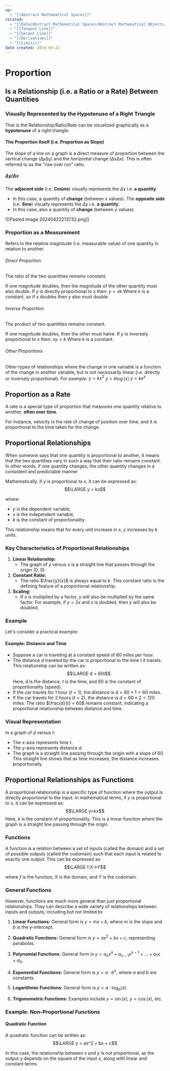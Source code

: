 ```yaml
---
up:
  - "[[Abstract Mathematical Spaces]]"
related:
  - "[[Data/Abstract Mathematical Spaces/Abstract Mathematical Objects/Measurement]]"
  - "[[Tangent Line]]"
  - "[[Secant Line]]"
  - "[[Derivatives]]"
  - "[[Limits]]"
date created: 2024-04-22
---
```

# Proportion
## Is a Relationship (i.e. a Ratio or a Rate) Between Quantities
### Visually Represented by the Hypotenuse of a Right Triangle
That is the Relationship/Ratio/Rate can be visualized graphically as a **hypotenuse** of a right triangle.
#### The Proportion Itself (i.e. Proportion as Slope)
The slope of a line on a graph is a direct measure of proportion between the vertical change (Δ𝑦Δy) and the horizontal change (Δ𝑥Δx). This is often referred to as the "rise over run" ratio.
##### $\Delta y / \Delta x$
The **adjacent side** (i.e. **Cosine**) visually represents the $\Delta x$ i.e. **a quantity**. 
- In this case, a quantity of **change** (between $x$ values). 
The **opposite side** (i.e. **Sine**) visually represents the $\Delta y$ i.e. **a quantity**. 
- In this case, also a quantity of **change** (between $y$ values). 

![[Pasted image 20240422213732.png]]
### Proportion as a Measurement
Refers to the relative magnitude (i.e. measurable value) of one quantity in relation to another. 
###### Direct Proportion
The ratio of the two quantities remains constant.

If one magnitude doubles, then the magnitude of the other quantity must also double. 
	If $y$ is directly proportional to $x$ then:
		$y = xk$
			Where $k$ is a constant, so if $x$ doubles then $y$ also must double. 
###### Inverse Proportion
The product of two quantities remains constant.

If one magnitude doubles, then the other must halve.
	If $y$ is inversely proportional to $x$ then:
		$xy = k$
			Where $k$ is a constant. 
###### Other Proportions
Other types of relationships where the change in one variable is a function of the change in another variable, but is not necessarily linear (i.e. directly or inversely proportional).
*For example:*
$y = kx^2$
$y = k \log (x)$
$y = ke^x$
## Proportion as a Rate
A rate is a special type of proportion that measures one quantity relative to another, **often over time**. 

For instance, velocity is the rate of change of position over time, and it is proportional to the time taken for the change.
## Proportional Relationships
When someone says that one quantity is proportional to another, it means that the two quantities vary in such a way that their ratio remains constant. 
	In other words, if one quantity changes, the other quantity changes in a consistent and predictable manner

Mathematically, if $y$ is proportional to $x$, it can be expressed as:
$$\LARGE y = kx$$

where:
- $y$ is the dependent variable,
- $x$ is the independent variable,
- $k$ is the constant of proportionality.

This relationship means that for every unit increase in $x$, $y$ increases by $k$ units.
### Key Characteristics of Proportional Relationships
1. **Linear Relationship:**
    - The graph of $y$ versus $x$ is a straight line that passes through the origin (0, 0).
2. **Constant Ratio:**
    - The ratio $\frac{y}{x}$ is always equal to $k$. This constant ratio is the defining feature of a proportional relationship.
3. **Scaling:**
    - If $x$ is multiplied by a factor, $y$ will also be multiplied by the same factor. For example, if $y = 2x$ and $x$ is doubled, then $y$ will also be doubled.
### Example
Let's consider a practical example:
#### Example: Distance and Time
- Suppose a car is traveling at a constant speed of 60 miles per hour.
- The distance $d$ traveled by the car is proportional to the time $t$ it travels.
This relationship can be written as:
$$\LARGE d = 60t$$
Here, $d$ is the distance, $t$ is the time, and 60 is the constant of proportionality (speed).
- If the car travels for 1 hour ($t = 1$), the distance is $d = 60 \times 1 = 60$ miles.
- If the car travels for 2 hours ($t = 2$), the distance is $d = 60 \times 2 = 120$ miles.
The ratio $\frac{d}{t} = 60$ remains constant, indicating a proportional relationship between distance and time.
### Visual Representation
In a graph of $d$ versus $t$:
- The x-axis represents time $t$.
- The y-axis represents distance $d$.
- The graph is a straight line passing through the origin with a slope of 60.
This straight line shows that as time increases, the distance increases proportionally.
## Proportional Relationships as Functions
A proportional relationship is a specific type of function where the output is directly proportional to the input. 
	In mathematical terms, if $y$ is proportional to $x$, it can be expressed as:
$$\LARGE y=kx$$
Here, $k$ is the constant of proportionality.
	This is a linear function where the graph is a straight line passing through the origin.
### Functions
A function is a relation between a set of inputs (called the domain) and a set of possible outputs (called the codomain) such that each input is related to exactly one output. This can be expressed as:
$$\LARGE f:X→Y$$

where $f$ is the function, $X$ is the domain, and $Y$ is the codomain.
### General Functions
However, functions are much more general than just proportional relationships. They can describe a wide variety of relationships between inputs and outputs, including but not limited to:

1. **Linear Functions:** General form is $y = mx + b$, where $m$ is the slope and $b$ is the y-intercept.
    
2. **Quadratic Functions:** General form is $y = ax^2 + bx + c$, representing parabolas.
    
3. **Polynomial Functions:** General form is $y = a_nx^n + a_{n-1}x^{n-1} + \ldots + a_1x + a_0$.
    
4. **Exponential Functions:** General form is $y = a \cdot b^x$, where $a$ and $b$ are constants.
    
5. **Logarithmic Functions:** General form is $y = a \cdot \log_b(x)$.
    
6. **Trigonometric Functions:** Examples include $y = \sin(x)$, $y = \cos(x)$, etc.
### Example: Non-Proportional Functions

#### Quadratic Function

A quadratic function can be written as:
$$\LARGE y = ax^2 + bx + c$$

In this case, the relationship between $x$ and $y$ is not proportional, as the output $y$ depends on the square of the input $x$, along with linear and constant terms.